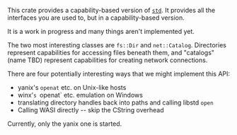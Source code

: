 This crate provides a capability-based version of [`std`]. It provides all the
interfaces you are used to, but in a capability-based version.

[`std`]: https://doc.rust-lang.org/std/index.html

It is a work in progress and many things aren't implemented yet.

The two most interesting classes are `fs::Dir` and `net::Catalog`. Directories
represent capabilities for accessing files beneath them, and "catalogs" (name
TBD) represent capabilities for creating network connections.

There are four potentially interesting ways that we might implement this API:
 - yanix's `openat` etc. on Unix-like hosts
 - winx'`s `openat` etc. emulation on Windows
 - translating directory handles back into paths and calling libstd `open`
 - Calling WASI directly -- skip the CString overhead

Currently, only the yanix one is started.
